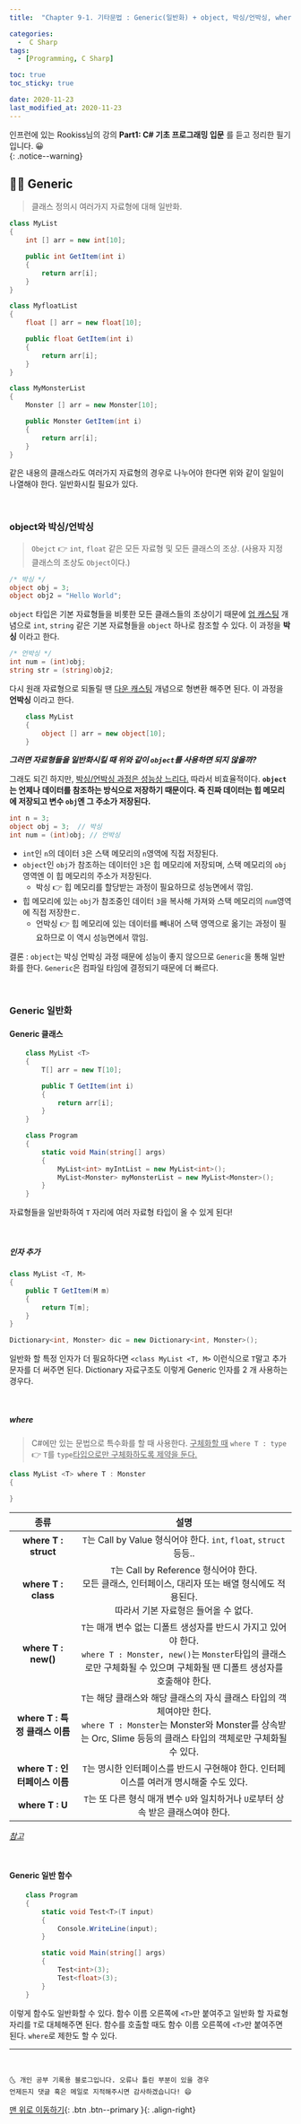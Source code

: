 ```yaml
---
title:  "Chapter 9-1. 기타문법 : Generic(일반화) + object, 박싱/언박싱, where" 

categories:
  -  C Sharp
tags:
  - [Programming, C Sharp]

toc: true
toc_sticky: true

date: 2020-11-23
last_modified_at: 2020-11-23
---
```


인프런에 있는 Rookiss님의 강의 **Part1: C# 기초 프로그래밍 입문** 를 듣고 정리한 필기입니다. 😀  
{: .notice--warning}


## 👩🏼 Generic

> 클래스 정의시 여러가지 자료형에 대해 일반화.

```c#
class MyList
{
    int [] arr = new int[10];

    public int GetItem(int i)
    {
        return arr[i];
    }
}

class MyfloatList
{
    float [] arr = new float[10];

    public float GetItem(int i)
    {
        return arr[i];
    }
}

class MyMonsterList
{
    Monster [] arr = new Monster[10];

    public Monster GetItem(int i)
    {
        return arr[i];
    }
}
```

같은 내용의 클래스라도 여러가지 자료형의 경우로 나누어야 한다면 위와 같이 일일이 나열해야 한다. 일반화시킬 필요가 있다. 

<br>

### object와 박싱/언박싱

> `Obejct` 👉 `int`, `float` 같은 모든 자료형 및 모든 클래스의 조상. (사용자 지정 클래스의 조상도 `Object`이다.)

```c#
/* 박싱 */
object obj = 3; 
object obj2 = "Hello World";
```

`object` 타입은 기본 자료형들을 비롯한 모든 클래스들의 조상이기 때문에 <u>업 캐스팅</u> 개념으로 `int`, `string` 같은 기본 자료형들을 `object` 하나로 참조할 수 있다. 이 과정을 **박싱** 이라고 한다.

```c#
/* 언박싱 */
int num = (int)obj;
string str = (string)obj2;
```

다시 원래 자료형으로 되돌릴 땐 <u>다운 캐스팅</u> 개념으로 형변환 해주면 된다. 이 과정을 **언박싱** 이라고 한다.

```c#
    class MyList 
    {  
        object [] arr = new object[10];
    }
```

***그러면 자료형들을 일반화시킬 때 위와 같이 `object`를 사용하면 되지 않을까?***

그래도 되긴 하지만, <u>박싱/언박싱 과정은 성능상 느리다.</u> 따라서 비효율적이다. **`object`는 언제나 데이터를 참조하는 방식으로 저장하기 때문이다. 즉 진짜 데이터는 힙 메모리에 저장되고 변수 `obj`엔 그 주소가 저장된다.** 

```c#
int n = 3;
object obj = 3;  // 박싱
int num = (int)obj; // 언박싱
```

- `int`인 `n`의 데이터 `3`은 스택 메모리의 `n`영역에 직접 저장된다.
- `object`인 `obj`가 참조하는 데이터인 `3`은 힙 메모리에 저장되며, 스택 메모리의 `obj`영역엔 이 힙 메모리의 주소가 저장된다.
  - 박싱 👉 힙 메모리를 할당받는 과정이 필요하므로 성능면에서 깎임.
- 힙 메모리에 있는 `obj`가 참조중인 데이터 `3`을 복사해 가져와 스택 메모리의 `num`영역에 직접 저장한ㄷ.
  - 언박싱 👉 힙 메모리에 있는 데이터를 빼내어 스택 영역으로 옮기는 과정이 필요하므로 이 역시 성능면에서 깎임.

결론 : `object`는 박싱 언박싱 과정 때문에 성능이 좋지 않으므로 `Generic`을 통해 일반화를 한다. `Generic`은 컴파일 타임에 결정되기 때문에 더 빠르다.

<br>

### Generic 일반화 

#### Generic 클래스

```c#
    class MyList <T> 
    {  
        T[] arr = new T[10];

        public T GetItem(int i)
        {
            return arr[i];
        }
    }

    class Program
    {
        static void Main(string[] args)
        {
            MyList<int> myIntList = new MyList<int>();
            MyList<Monster> myMonsterList = new MyList<Monster>();
        }
    }
```

자료형들을 일반화하여 `T` 자리에 여러 자료형 타입이 올 수 있게 된다! 

<br>

##### 인자 추가

```c#
class MyList <T, M>
{
    public T GetItem(M m)
    {
        return T[m];
    }
}

Dictionary<int, Monster> dic = new Dictionary<int, Monster>();
```

일반화 할 특정 인자가 더 필요하다면 `<class MyList <T, M>` 이런식으로 `T`말고 추가 문자를 더 써주면 된다. Dictionary 자료구조도 이렇게 Generic 인자를 2 개 사용하는 경우다.

<br>

##### where

> C#에만 있는 문법으로 특수화를 할 때 사용한다. <u>구체화할 때</u> `where T : type` 👉 `T`를 `type`<u>타입으로만 구체화하도록 제약을 둔다.</u>

```c#
class MyList <T> where T : Monster
{

}
```

|종류|설명|
|:---:|:---:|
|**where T : struct**|`T`는 Call by Value 형식어야 한다. `int`, `float`, `struct` 등등..|
|**where T : class**|`T`는 Call by Reference 형식어야 한다. <br> 모든 클래스, 인터페이스, 대리자 또는 배열 형식에도 적용된다. <br> 따라서 기본 자료형은 들어올 수 없다.|
|**where T : new()**|`T`는 매개 변수 없는 디폴트 생성자를 반드시 가지고 있어야 한다. <br> `where T : Monster, new()`는 `Monster`타입의 클래스로만 구체화될 수 있으며 구체화될 땐 디폴트 생성자를 호출해야 한다.|
|**where T : 특정 클래스 이름**| `T`는 해당 클래스와 해당 클래스의 자식 클래스 타입의 객체여야만 한다. <br> `where T : Monster`는 Monster와 Monster를 상속받는 Orc, Slime 등등의 클래스 타입의 객체로만 구체화될 수 있다.|
|**where T : 인터페이스 이름**| `T`는 명시한 인터페이스를 반드시 구현해야 한다. 인터페이스를 여러개 명시해줄 수도 있다.|
|**where T : U**| `T`는 또 다른 형식 매개 변수 `U`와 일치하거나 `U`로부터 상속 받은 클래스여야 한다.|

*[참고](https://m.blog.naver.com/PostView.nhn?blogId=beaqon&logNo=221301092125&proxyReferer=https:%2F%2Fwww.google.com%2F)*



<br>

#### Generic 일반 함수

```c#
    class Program
    {
        static void Test<T>(T input)
        {
            Console.WriteLine(input);
        }

        static void Main(string[] args)
        {
            Test<int>(3);
            Test<float>(3);
        }
    }
```

이렇게 함수도 일반화할 수 있다. 함수 이름 오른쪽에 `<T>`만 붙여주고 일반화 할 자료형 자리를 `T`로 대체해주면 된다. 함수를 호출할 때도 함수 이름 오른쪽에 `<T>`만 붙여주면 된다. `where`로 제한도 할 수 있다.

***
<br>

    🌜 개인 공부 기록용 블로그입니다. 오류나 틀린 부분이 있을 경우 
    언제든지 댓글 혹은 메일로 지적해주시면 감사하겠습니다! 😄

[맨 위로 이동하기](#){: .btn .btn--primary }{: .align-right}
